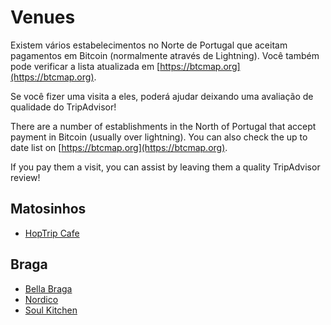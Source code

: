 # Venues

Existem vários estabelecimentos no Norte de Portugal que aceitam pagamentos em Bitcoin (normalmente através de Lightning). Você também pode verificar a lista atualizada em [https://btcmap.org](https://btcmap.org).

Se você fizer uma visita a eles, poderá ajudar deixando uma avaliação de qualidade do TripAdvisor!

There are a number of establishments in the North of Portugal that accept payment in Bitcoin (usually over lightning).  You can also check the up to date list on [https://btcmap.org](https://btcmap.org).

If you pay them a visit, you can assist by leaving them a quality TripAdvisor review!

## Matosinhos
* [HopTrip Cafe](/venues/hoptrip)

## Braga

* [Bella Braga](/venues/bellabraga)
* [Nordico](/venues/nordico)
* [Soul Kitchen](/venues/soulkitchen)
